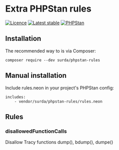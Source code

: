 # Extra PHPStan rules

[![Licence](https://img.shields.io/packagist/l/surda/phpstan-rules.svg?style=flat-square)](https://packagist.org/packages/surda/phpstan-rules)
[![Latest stable](https://img.shields.io/packagist/v/surda/phpstan-rules.svg?style=flat-square)](https://packagist.org/packages/surda/phpstan-rules)
[![PHPStan](https://img.shields.io/badge/PHPStan-enabled-brightgreen.svg?style=flat)](https://github.com/phpstan/phpstan)

## Installation

The recommended way to is via Composer:

```
composer require --dev surda/phpstan-rules
```

## Manual installation
Include rules.neon in your project's PHPStan config:
```neon
includes:
    - vendor/surda/phpstan-rules/rules.neon
```

## Rules
### disallowedFunctionCalls
Disallow Tracy functions dump(), bdump(), dumpe() 
